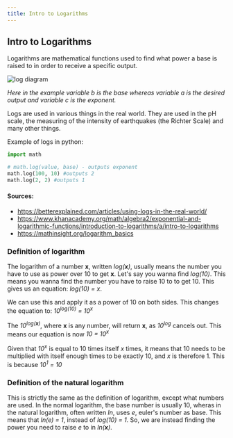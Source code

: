 ```yaml
---
title: Intro to Logarithms
---
```

## Intro to Logarithms


Logarithms are mathematical functions used to find what power a base is raised to in order to receive a specific output.

![log diagram](https://cdn.kastatic.org/googleusercontent/CfdIRZu_iMA_DFp7EilcK9igLFA42jd2hksGilRMBdINxoLKxj2LAWCjQxvj8m9E3Ik6tmVfPAFIx4whUTPp-KZw)

*Here in the example variable b is the base whereas variable a is the desired output and variable c is the exponent.*

Logs are used in various things in the real world.  They are used in the pH scale, the measuring of the intensity of earthquakes (the Richter Scale) and many other things.

Example of logs in python:
```python
import math

# math.log(value, base) - outputs exponent
math.log(100, 10) #outputs 2
math.log(2, 2) #outputs 1
```


#### Sources:
<!-- Please add any articles you think might be helpful to read before writing the article -->
* https://betterexplained.com/articles/using-logs-in-the-real-world/
* https://www.khanacademy.org/math/algebra2/exponential-and-logarithmic-functions/introduction-to-logarithms/a/intro-to-logarithms
* https://mathinsight.org/logarithm_basics


### Definition of logarithm

The logarithm of a number __x__, written _log(__x__)_, usually means the number you have to use as power over 10 to get __x__. Let's say you wanna find _log(10)_. This means you wanna find the number you have to raise 10 to to get 10. This gives us an equation: 
_log(10) = x_.

We can use this and apply it as a power of 10 on both sides. This changes the equation to:
_10<sup>log(10)</sup> = 10<sup>x</sup>_

The _10<sup>log(__x__)_</sup>, where __x__ is any number, will return __x__, as _10<sup>log</sup>_ cancels out. This means our equation is now 
_10 = 10<sup>x</sup>_

Given that _10<sup>x</sup>_ is equal to 10 times itself _x_ times, it means that 10 needs to be multiplied with itself enough times to be exactly 10, and _x_ is therefore 1. This is because
_10<sup>1</sup> = 10_


### Definition of the natural logarithm

This is strictly the same as the definition of logarithm, except what numbers are used. In the normal logarithm, the base number is usually 10, wheras in the natural logarithm, often written _ln_, uses _e_, euler's number as base. This means that 
_ln(e) = 1_, instead of _log(10) = 1_. 
So, we are instead finding the power you need to raise _e_ to in _ln(__x__)_.




